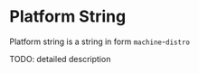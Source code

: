 
# Platform String

Platform string is a string in form `machine`-`distro`

TODO: detailed description